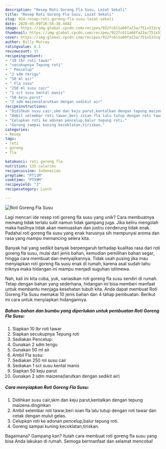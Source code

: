 ```yaml
---
description: "Resep Roti Goreng Fla Susu, Lezat Sekali"
title: "Resep Roti Goreng Fla Susu, Lezat Sekali"
slug: 924-resep-roti-goreng-fla-susu-lezat-sekali
date: 2020-05-09T16:58:38.448Z
image: https://img-global.cpcdn.com/recipes/922fc611a60fa23a/751x532cq70/roti-goreng-fla-susu-foto-resep-utama.jpg
thumbnail: https://img-global.cpcdn.com/recipes/922fc611a60fa23a/751x532cq70/roti-goreng-fla-susu-foto-resep-utama.jpg
cover: https://img-global.cpcdn.com/recipes/922fc611a60fa23a/751x532cq70/roti-goreng-fla-susu-foto-resep-utama.jpg
author: Billy Murray
ratingvalue: 4.1
reviewcount: 15
recipeingredient:
- "10 lbr roti tawar"
- "secukupnya Tepung roti"
- " Pencelup"
- "2 sdm terigu"
- "50 ml air"
- " Fla susu"
- "250 ml susu cair"
- "1 sct susu kental manis"
- "50 keju parut"
- "2 sdm maizenalarutkan dengan sedikit air"
recipeinstructions:
- "Didihkan susu cair,skm dan keju parut,kentalkan dengan tepung maizena.dinginkan"
- "Ambil selembar roti tawar,beri isian fla lalu tutup dengan roti tawar dan cetak dengan mulut gelas."
- "Celupkan roti ke adonan pencelup,balur tepung roti."
- "Goreng sampai kuning kecoklatan,tiriskan."
categories:
- Resep
tags:
- roti
- goreng
- fla

katakunci: roti goreng fla 
nutrition: 133 calories
recipecuisine: Indonesian
preptime: "PT11M"
cooktime: "PT59M"
recipeyield: "3"
recipecategory: Lunch

---
```



![Roti Goreng Fla Susu](https://img-global.cpcdn.com/recipes/922fc611a60fa23a/751x532cq70/roti-goreng-fla-susu-foto-resep-utama.jpg)

Lagi mencari ide resep roti goreng fla susu yang unik? Cara membuatnya memang tidak terlalu sulit namun tidak gampang juga. Jika keliru mengolah maka hasilnya tidak akan memuaskan dan justru cenderung tidak enak. Padahal roti goreng fla susu yang enak harusnya sih mempunyai aroma dan rasa yang mampu memancing selera kita.

Banyak hal yang sedikit banyak berpengaruh terhadap kualitas rasa dari roti goreng fla susu, mulai dari jenis bahan, kemudian pemilihan bahan segar, hingga cara membuat dan menyajikannya. Tidak usah pusing jika mau menyiapkan roti goreng fla susu enak di rumah, karena asal sudah tahu triknya maka hidangan ini mampu menjadi suguhan istimewa.




Nah, kali ini kita coba, yuk, variasikan roti goreng fla susu sendiri di rumah. Tetap dengan bahan yang sederhana, hidangan ini bisa memberi manfaat untuk membantu menjaga kesehatan tubuh kita. Anda dapat membuat Roti Goreng Fla Susu memakai 10 jenis bahan dan 4 tahap pembuatan. Berikut ini cara untuk menyiapkan hidangannya.

<!--inarticleads1-->

##### Bahan-bahan dan bumbu yang diperlukan untuk pembuatan Roti Goreng Fla Susu:

1. Siapkan 10 lbr roti tawar
1. Siapkan secukupnya Tepung roti
1. Sediakan  Pencelup:
1. Gunakan 2 sdm terigu
1. Gunakan 50 ml air
1. Ambil  Fla susu:
1. Sediakan 250 ml susu cair
1. Sediakan 1 sct susu kental manis
1. Siapkan 50 keju parut
1. Gunakan 2 sdm maizena(larutkan dengan sedikit air)




<!--inarticleads2-->

##### Cara menyiapkan Roti Goreng Fla Susu:

1. Didihkan susu cair,skm dan keju parut,kentalkan dengan tepung maizena.dinginkan
1. Ambil selembar roti tawar,beri isian fla lalu tutup dengan roti tawar dan cetak dengan mulut gelas.
1. Celupkan roti ke adonan pencelup,balur tepung roti.
1. Goreng sampai kuning kecoklatan,tiriskan.




Bagaimana? Gampang kan? Itulah cara membuat roti goreng fla susu yang bisa Anda lakukan di rumah. Semoga bermanfaat dan selamat mencoba!
